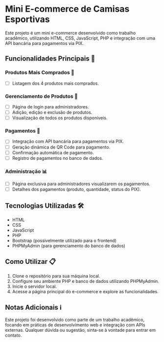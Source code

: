 # Mini E-commerce de Camisas Esportivas

Este projeto é um mini e-commerce desenvolvido como trabalho acadêmico, utilizando HTML, CSS, JavaScript, PHP e integração com uma API bancária para pagamentos via PIX.

## Funcionalidades Principais 🚀

### Produtos Mais Comprados 🛒

- [ ] Listagem dos 4 produtos mais comprados.
  
### Gerenciamento de Produtos 🔧

- [ ] Página de login para administradores.
- [ ] Adição, edição e exclusão de produtos.
- [ ] Visualização de todos os produtos disponíveis.

### Pagamentos 💸

- [ ] Integração com API bancária para pagamentos via PIX.
- [ ] Geração dinâmica de QR Code para pagamento.
- [ ] Confirmação automática de pagamento.
- [ ] Registro de pagamentos no banco de dados.

### Administração 📊

- [ ] Página exclusiva para administradores visualizarem os pagamentos.
- [ ] Detalhes dos pagamentos (produto, quantidade, status do PIX).

## Tecnologias Utilizadas 🛠️

- HTML
- CSS
- JavaScript
- PHP
- Bootstrap (possivelmente utilizado para o frontend)
- PHPMyAdmin (para gerenciamento do banco de dados)

## Como Utilizar 📋

1. Clone o repositório para sua máquina local.
2. Configure seu ambiente PHP e banco de dados utilizando PHPMyAdmin.
3. Inicie o servidor local.
4. Acesse a página principal do e-commerce e explore as funcionalidades.

## Notas Adicionais ℹ️

Este projeto foi desenvolvido como parte de um trabalho acadêmico, focando em práticas de desenvolvimento web e integração com APIs externas. Qualquer dúvida ou sugestão, sinta-se à vontade para entrar em contato.
